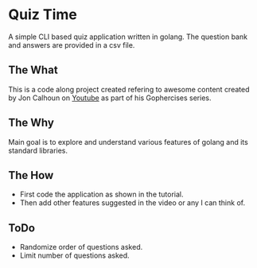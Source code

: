 # Quiz Time
A simple CLI based quiz application written in golang. The question bank and answers are provided in a csv file.

## The What
This is a code along project created refering to awesome content created by Jon Calhoun on [Youtube](https://www.youtube.com/watch?v=FjxK1KJ7iq4) as part of his Gophercises series.

## The Why
Main goal is to explore and understand various features of golang and its standard libraries.

## The How
- First code the application as shown in the tutorial.
- Then add other features suggested in the video or any I can think of.

## ToDo
- Randomize order of questions asked.
- Limit number of questions asked.
